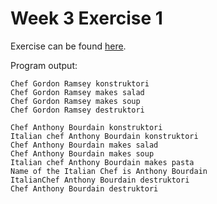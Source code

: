 # Week 3 Exercise 1

Exercise can be found [here](https://peatutor.com/cplus/harjoitukset/h3a.php).


Program output:

```
Chef Gordon Ramsey konstruktori
Chef Gordon Ramsey makes salad
Chef Gordon Ramsey makes soup
Chef Gordon Ramsey destruktori

Chef Anthony Bourdain konstruktori
Italian chef Anthony Bourdain konstruktori
Chef Anthony Bourdain makes salad
Chef Anthony Bourdain makes soup
Italian chef Anthony Bourdain makes pasta
Name of the Italian Chef is Anthony Bourdain
ItalianChef Anthony Bourdain destruktori
Chef Anthony Bourdain destruktori
```